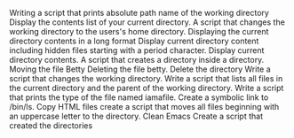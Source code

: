 Writing a script that prints absolute path name of the working directory
Display the contents list of your current directory.
A script that changes the working directory to the users's home directory.
Displaying the current directory contents in a long format
Display current directory content including hidden files starting with a period character.
Display current directory contents.
A script that creates a directory inside a directory.
Moving the file Betty
Deleting the file betty.
Delete the directory
Write a script that changes the working directory.
Write a script that lists all files in the current directory and the parent of the working directory.
Write a script that prints the type of the file named iamafile.
Create a symbolic link to /bin/ls.
Copy HTML files
create a script that moves all files beginning with an uppercase letter to the directory.
Clean Emacs
Create a script that created the directories
